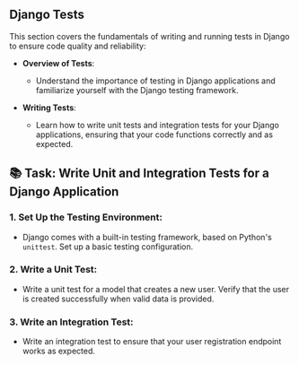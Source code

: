 ## Django Tests

This section covers the fundamentals of writing and running tests in Django to ensure code quality and reliability:

- **Overview of Tests**:
  - Understand the importance of testing in Django applications and familiarize yourself with the Django testing framework.

- **Writing Tests**:
  - Learn how to write unit tests and integration tests for your Django applications, ensuring that your code functions correctly and as expected.
    
## 📚 Task: Write Unit and Integration Tests for a Django Application

### 1. Set Up the Testing Environment:
- Django comes with a built-in testing framework, based on Python's `unittest`. Set up a basic testing configuration.

### 2. Write a Unit Test:
- Write a unit test for a model that creates a new user. Verify that the user is created successfully when valid data is provided.

### 3. Write an Integration Test:
- Write an integration test to ensure that your user registration endpoint works as expected.
